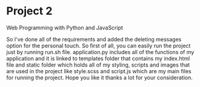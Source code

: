 # Project 2

Web Programming with Python and JavaScript

So I've done all of the requirements and added the deleting messages option for the personal touch. So first of all, you can easily run the project just by running run.sh file. application.py includes all of the functions of my application and it is linked to templates folder that contains my index.html file and static folder which holds all of my styling, scripts and images that are used in the project like style.scss and script.js which are my main files for running the project. Hope you like it thanks a lot for your consideration.
